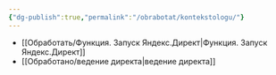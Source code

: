 ```yaml
---
{"dg-publish":true,"permalink":"/obrabotat/kontekstologu/"}
---
```


- [[Обработать/Функция. Запуск Яндекс.Директ\|Функция. Запуск Яндекс.Директ]]
- [[Обработано/ведение директа\|ведение директа]]